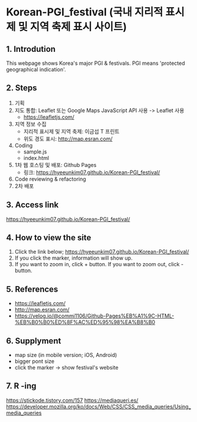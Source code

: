 # Korean-PGI_festival (국내 지리적 표시제 및 지역 축제 표시 사이트)

## 1. Introdution
This webpage shows Korea's major PGI & festivals. PGI means 'protected geographical indication'.

## 2. Steps
1) 기획
2) 지도 통합: Leaflet 또는 Google Maps JavaScript API 사용 -> Leaflet 사용
   - https://leafletjs.com/
3) 지역 정보 수집
   - 지리적 표시제 및 지역 축제: 이금섭 T 프린트
   - 위도 경도 표시: http://map.esran.com/
4) Coding
   - sample.js
   - index.html
5) 1차 웹 호스팅 및 배포: Github Pages 
   - 링크: https://hyeeunkim07.github.io/Korean-PGI_festival/
6) Code reviewing & refactoring
7) 2차 배포

## 3. Access link
https://hyeeunkim07.github.io/Korean-PGI_festival/

## 4. How to view the site
1) Click the link below;
https://hyeeunkim07.github.io/Korean-PGI_festival/
2) If you click the marker, information will show up.
3) If you want to zoom in, click + button. If you want to zoom out, click - button.

## 5. References
- https://leafletjs.com/
- http://map.esran.com/
- https://velog.io/@commi1106/Github-Pages%EB%A1%9C-HTML-%EB%B0%B0%ED%8F%AC%ED%95%98%EA%B8%B0

## 6. Supplyment
- map size (in mobile version; iOS, Android)
- bigger pont size
- click the marker -> show festival's website

## 7. R -ing
https://stickode.tistory.com/157
https://mediaqueri.es/
https://developer.mozilla.org/ko/docs/Web/CSS/CSS_media_queries/Using_media_queries
